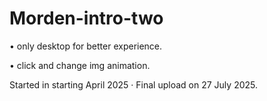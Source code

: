 # Morden-intro-two 
• only desktop for better experience.

• click and change img animation.

Started in starting April 2025 · Final upload on 27 July 2025.

